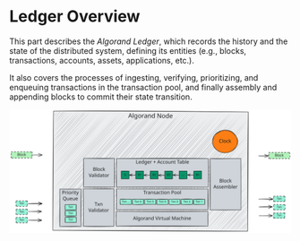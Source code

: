 # Ledger Overview

This part describes the _Algorand Ledger_, which records the history and the state
of the distributed system, defining its entities (e.g., blocks, transactions, accounts,
assets, applications, etc.).

It also covers the processes of ingesting, verifying, prioritizing, and enqueuing
transactions in the transaction pool, and finally assembly and appending blocks to
commit their state transition.

![Ledger Overview](../_images/ledger-overview.svg "Ledger Overview")